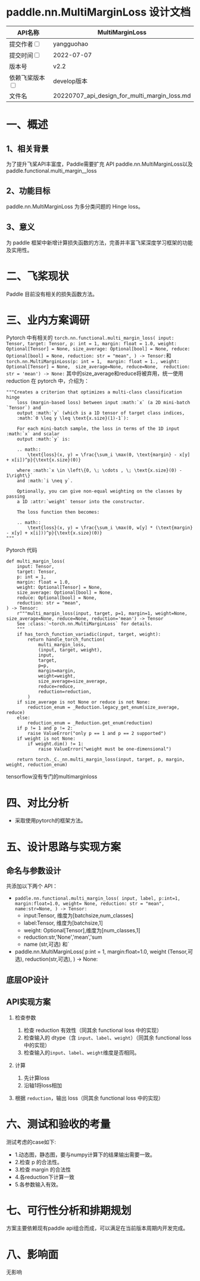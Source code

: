 #  paddle.nn.MultiMarginLoss 设计文档


|API名称 | MultiMarginLoss | 
|---|---|
|提交作者<input type="checkbox" class="rowselector hidden"> | yangguohao | 
|提交时间<input type="checkbox" class="rowselector hidden"> | 2022-07-07 | 
|版本号 | v2.2| 
|依赖飞桨版本<input type="checkbox" class="rowselector hidden"> | develop版本 | 
|文件名 | 20220707_api_design_for_multi_margin_loss.md<br> | 


# 一、概述
## 1、相关背景
为了提升飞桨API丰富度，Paddle需要扩充 API paddle.nn.MultiMarginLoss以及paddle.functional.multi_margin__loss

## 2、功能目标
paddle.nn.MultiMarginLoss 为多分类问题的 Hinge loss。

## 3、意义
为 paddle 框架中新增计算损失函数的方法，完善并丰富飞桨深度学习框架的功能及实用性。

# 二、飞桨现状
Paddle 目前没有相关的损失函数方法。


# 三、业内方案调研
Pytorch 中有相关的
`torch.nn.functional.multi_margin_loss(
    input: Tensor,
    target: Tensor,
    p: int = 1,
    margin: float = 1.0,
    weight: Optional[Tensor] = None,
    size_average: Optional[bool] = None,
    reduce: Optional[bool] = None,
    reduction: str = "mean",
) -> Tensor:`和`torch.nn.MultiMarginLoss(p: int = 1, 
                                         margin: float = 1.,
                                         weight: Optional[Tensor] = None, 
                                         size_average=None,
                                         reduce=None, 
                                         reduction: str = 'mean') -> None:`
其中的size_average和reduce将被弃用，统一使用reduction
在 pytorch 中，介绍为：
```
"""Creates a criterion that optimizes a multi-class classification hinge
    loss (margin-based loss) between input :math:`x` (a 2D mini-batch `Tensor`) and
    output :math:`y` (which is a 1D tensor of target class indices,
    :math:`0 \leq y \leq \text{x.size}(1)-1`):

    For each mini-batch sample, the loss in terms of the 1D input :math:`x` and scalar
    output :math:`y` is:

    .. math::
        \text{loss}(x, y) = \frac{\sum_i \max(0, \text{margin} - x[y] + x[i])^p}{\text{x.size}(0)}

    where :math:`x \in \left\{0, \; \cdots , \; \text{x.size}(0) - 1\right\}`
    and :math:`i \neq y`.

    Optionally, you can give non-equal weighting on the classes by passing
    a 1D :attr:`weight` tensor into the constructor.

    The loss function then becomes:

    .. math::
        \text{loss}(x, y) = \frac{\sum_i \max(0, w[y] * (\text{margin} - x[y] + x[i]))^p}{\text{x.size}(0)}
"""
```

Pytorch 代码
```
def multi_margin_loss(
    input: Tensor,
    target: Tensor,
    p: int = 1,
    margin: float = 1.0,
    weight: Optional[Tensor] = None,
    size_average: Optional[bool] = None,
    reduce: Optional[bool] = None,
    reduction: str = "mean",
) -> Tensor:
    r"""multi_margin_loss(input, target, p=1, margin=1, weight=None, size_average=None, reduce=None, reduction='mean') -> Tensor
    See :class:`~torch.nn.MultiMarginLoss` for details.
    """
    if has_torch_function_variadic(input, target, weight):
        return handle_torch_function(
            multi_margin_loss,
            (input, target, weight),
            input,
            target,
            p=p,
            margin=margin,
            weight=weight,
            size_average=size_average,
            reduce=reduce,
            reduction=reduction,
        )
    if size_average is not None or reduce is not None:
        reduction_enum = _Reduction.legacy_get_enum(size_average, reduce)
    else:
        reduction_enum = _Reduction.get_enum(reduction)
    if p != 1 and p != 2:
        raise ValueError("only p == 1 and p == 2 supported")
    if weight is not None:
        if weight.dim() != 1:
            raise ValueError("weight must be one-dimensional")

    return torch._C._nn.multi_margin_loss(input, target, p, margin, weight, reduction_enum)
```


tensorflow没有专门的multimarginloss

# 四、对比分析
- 采取使用pytorch的框架方法。


# 五、设计思路与实现方案

## 命名与参数设计
共添加以下两个 API：

- `paddle.nn.functional.multi_margin_loss(
    input,
    label,
    p:int=1,
    margin:float=1.0,
    weight= None,
    reduction: str = "mean",
    name:str=None,
) -> Tensor:`
    - input:Tensor, 维度为[batchsize,num_classes]
    - label:Tensor, 维度为[batchsize,1]
    - weight: Optional[Tensor],维度为[num_classes,1]
    - reduction:str,'None','mean','sum
    - name (str,可选)
和`
- paddle.nn.MultiMarginLoss(
    p:int = 1,
    margin:float=1.0,
    weight (Tensor,可选), 
    reduction(str,可选), 
) -> None:

## 底层OP设计
## API实现方案

1. 检查参数
    
   1. 检查 reduction 有效性（同其余 functional loss 中的实现）
   2. 检查输入的 dtype（含 `input`、`label`、`weight`）（同其余 functional loss 中的实现）
   3. 检查输入的`input`、`label`、`weight`维度是否相同。

2. 计算

   1. 先计算loss
   2. 沿轴1将loss相加

3. 根据 `reduction`，输出 loss（同其余 functional loss 中的实现）
# 六、测试和验收的考量

测试考虑的case如下:
- 1.动态图，静态图，要与numpy计算下的结果输出需要一致。
- 2.检查 p 的合法性。
- 3.检查 margin 的合法性
- 4.各reduction下计算一致
- 5.各参数输入有效。

 
# 七、可行性分析和排期规划
方案主要依赖现有paddle api组合而成，可以满足在当前版本周期内开发完成。

# 八、影响面
无影响
